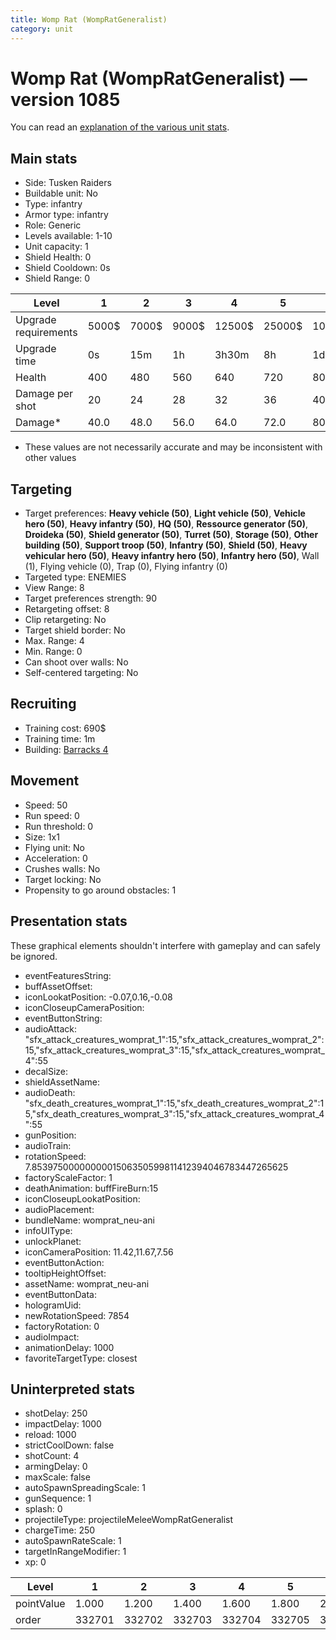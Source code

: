 ```yaml
---
title: Womp Rat (WompRatGeneralist)
category: unit
---
```


# Womp Rat (WompRatGeneralist) — version 1085

You can read an [explanation  of the various unit stats](unitexplained.md).

## Main stats

  * Side: Tusken Raiders
  * Buildable unit: No
  * Type: infantry
  * Armor type: infantry
  * Role: Generic
  * Levels available: 1-10
  * Unit capacity: 1
  * Shield Health: 0
  * Shield Cooldown: 0s
  * Shield Range: 0

|Level               |1    |2    |3    |4     |5     |6      |7      |8      |9       |10      |
|--------------------|-----|-----|-----|------|------|-------|-------|-------|--------|--------|
|Upgrade requirements|5000$|7000$|9000$|12500$|25000$|100000$|160000$|320000$|1000000$|1750000$|
|Upgrade time        |0s   |15m  |1h   |3h30m |8h    |1d     |2d     |3d12h  |5d      |1w1d    |
|Health              |400  |480  |560  |640   |720   |800    |880    |960    |1040    |1200    |
|Damage per shot     |20   |24   |28   |32    |36    |40     |44     |48     |52      |60      |
|Damage*             |40.0 |48.0 |56.0 |64.0  |72.0  |80.0   |88.0   |96.0   |104.0   |120.0   |

* These values are not necessarily accurate and may be inconsistent with other values

## Targeting

  * Target preferences: **Heavy vehicle (50)**, **Light vehicle (50)**, **Vehicle hero (50)**, **Heavy infantry (50)**, **HQ (50)**, **Ressource generator (50)**, **Droideka (50)**, **Shield generator (50)**, **Turret (50)**, **Storage (50)**, **Other building (50)**, **Support troop (50)**, **Infantry (50)**, **Shield (50)**, **Heavy vehicular hero (50)**, **Heavy infantry hero (50)**, **Infantry hero (50)**, Wall (1), Flying vehicle (0), Trap (0), Flying infantry (0)
  * Targeted type: ENEMIES
  * View Range: 8
  * Target preferences strength: 90
  * Retargeting offset: 8
  * Clip retargeting: No
  * Target shield border: No
  * Max. Range: 4
  * Min. Range: 0
  * Can shoot over walls: No
  * Self-centered targeting: No

## Recruiting

  * Training cost: 690$
  * Training time: 1m
  * Building: [Barracks 4](smugglerBarracks.html)

## Movement

  * Speed: 50
  * Run speed: 0
  * Run threshold: 0
  * Size: 1x1
  * Flying unit: No
  * Acceleration: 0
  * Crushes walls: No
  * Target locking: No
  * Propensity to go around obstacles: 1

## Presentation stats

These graphical elements shouldn't interfere with gameplay and can safely be ignored.

  * eventFeaturesString: 
  * buffAssetOffset: 
  * iconLookatPosition: -0.07,0.16,-0.08
  * iconCloseupCameraPosition: 
  * eventButtonString: 
  * audioAttack: "sfx_attack_creatures_womprat_1":15,"sfx_attack_creatures_womprat_2":15,"sfx_attack_creatures_womprat_3":15,"sfx_attack_creatures_womprat_4":55
  * decalSize: 
  * shieldAssetName: 
  * audioDeath: "sfx_death_creatures_womprat_1":15,"sfx_death_creatures_womprat_2":15,"sfx_death_creatures_womprat_3":15,"sfx_attack_creatures_womprat_4":55
  * gunPosition: 
  * audioTrain: 
  * rotationSpeed: 7.8539750000000001506350599811412394046783447265625
  * factoryScaleFactor: 1
  * deathAnimation: buffFireBurn:15
  * iconCloseupLookatPosition: 
  * audioPlacement: 
  * bundleName: womprat_neu-ani
  * infoUIType: 
  * unlockPlanet: 
  * iconCameraPosition: 11.42,11.67,7.56
  * eventButtonAction: 
  * tooltipHeightOffset: 
  * assetName: womprat_neu-ani
  * eventButtonData: 
  * hologramUid: 
  * newRotationSpeed: 7854
  * factoryRotation: 0
  * audioImpact: 
  * animationDelay: 1000
  * favoriteTargetType: closest

## Uninterpreted stats

  * shotDelay: 250
  * impactDelay: 1000
  * reload: 1000
  * strictCoolDown: false
  * shotCount: 4
  * armingDelay: 0
  * maxScale: false
  * autoSpawnSpreadingScale: 1
  * gunSequence: 1
  * splash: 0
  * projectileType: projectileMeleeWompRatGeneralist
  * chargeTime: 250
  * autoSpawnRateScale: 1
  * targetInRangeModifier: 1
  * xp: 0

|Level     |1     |2     |3     |4     |5     |6     |7     |8     |9     |10    |
|----------|------|------|------|------|------|------|------|------|------|------|
|pointValue|1.000 |1.200 |1.400 |1.600 |1.800 |2.000 |2.200 |2.400 |2.600 |3.000 |
|order     |332701|332702|332703|332704|332705|332706|332707|332708|332709|332710|


